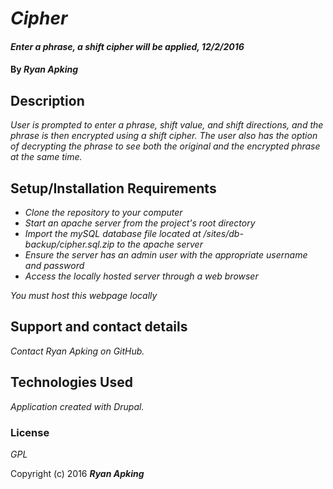 # _Cipher_

#### _Enter a phrase, a shift cipher will be applied, 12/2/2016_

#### By _**Ryan Apking**_

## Description

_User is prompted to enter a phrase, shift value, and shift directions, and the phrase is then encrypted using a shift cipher. The user also has the option of decrypting the phrase to see both the original and the encrypted phrase at the same time._

## Setup/Installation Requirements

* _Clone the repository to your computer_
* _Start an apache server from the project's root directory_
* _Import the mySQL database file located at /sites/db-backup/cipher.sql.zip to the apache server_
* _Ensure the server has an admin user with the appropriate username and password_
* _Access the locally hosted server through a web browser_

_You must host this webpage locally_

## Support and contact details

_Contact Ryan Apking on GitHub._

## Technologies Used

_Application created with Drupal._

### License

*GPL*

Copyright (c) 2016 **_Ryan Apking_**
